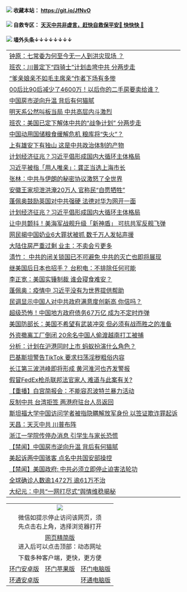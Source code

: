  #### <img src="https://img.icons8.com/color/48/000000/check-all.png"/> 收藏本站： https://git.io/JfNvO 

 #### <img src="https://img.icons8.com/color/48/000000/check-all.png"/> 自救专区： [天灭中共非虚言，赶快自救保平安🍎 快快快 📩](https://github.com/pwgy/td/blob/master/README.md)

 #### <img src="https://img.icons8.com/color/48/000000/check-all.png"/> 墙外头条↓↓↓↓↓↓↓↓ 
<table>  
<tr><td colspan="2" align="left"><a href="https://dwkts8awlbkd7.cloudfront.net/?name=c1201881&key=jdhvxawhshihitwk&from=gy1">钟原：七常委为何至今无一人到洪灾现场 ？</a></td></tr>
<tr><td colspan="2" align="left"><a href="https://dwkts8awlbkd7.cloudfront.net/?name=c1201921&key=jdhvxawhshihitwk&from=gy1">班农：川普定下“四骑士”计划击垮中共 分两步走</a></td></tr>
<tr><td colspan="2" align="left"><a href="https://dwkts8awlbkd7.cloudfront.net/?name=c1201961&key=jdhvxawhshihitwk&from=gy1">“爹亲娘亲不如毛主席亲”作者下场有多惨</a></td></tr>
<tr><td colspan="2" align="left"><a href="https://dwkts8awlbkd7.cloudfront.net/?name=c1201946&key=jdhvxawhshihitwk&from=gy1">00后比90后减少了4600万！以后你的二手房要卖给谁？</a></td></tr>
<tr><td colspan="2" align="left"><a href="https://dwkts8awlbkd7.cloudfront.net/?name=c1201937&key=jdhvxawhshihitwk&from=gy1">中国房市逆向升温 背后有何猫腻</a></td></tr>
<tr><td colspan="2" align="left"><a href="https://dwkts8awlbkd7.cloudfront.net/?name=c1201892&key=jdhvxawhshihitwk&from=gy1">明天系公然叫板当局 中共高层内斗激烈</a></td></tr>
<tr><td colspan="2" align="left"><a href="https://dwkts8awlbkd7.cloudfront.net/?name=c1201910&key=jdhvxawhshihitwk&from=gy1">班农：美国已定下解体中共的“战争计划” 分两步走</a></td></tr>
<tr><td colspan="2" align="left"><a href="https://dwkts8awlbkd7.cloudfront.net/?name=c1201943&key=jdhvxawhshihitwk&from=gy1">中国动用国储粮食缓解危机 粮库将“失火”？</a></td></tr>
<tr><td colspan="2" align="left"><a href="https://dwkts8awlbkd7.cloudfront.net/?name=c1201935&key=jdhvxawhshihitwk&from=gy1">上有雄安下有独山 这是中共政治体制的产物</a></td></tr>
<tr><td colspan="2" align="left"><a href="https://dwkts8awlbkd7.cloudfront.net/?name=c1201922&key=jdhvxawhshihitwk&from=gy1">计划经济征兆？习近平倡形成国内大循环主体格局</a></td></tr>
<tr><td colspan="2" align="left"><a href="https://dwkts8awlbkd7.cloudfront.net/?name=c1201960&key=jdhvxawhshihitwk&from=gy1">习近平被指「用人唯亲」：龚正当选上海市长</a></td></tr>
<tr><td colspan="2" align="left"><a href="https://dwkts8awlbkd7.cloudfront.net/?name=c1201904&key=jdhvxawhshihitwk&from=gy1">张林：中共与伊朗的秘密协议激怒了全世界</a></td></tr>
<tr><td colspan="2" align="left"><a href="https://dwkts8awlbkd7.cloudfront.net/?name=c1201955&key=jdhvxawhshihitwk&from=gy1">安徽王家坝泄洪淹20万人 官称民“自愿牺牲”</a></td></tr>
<tr><td colspan="2" align="left"><a href="https://dwkts8awlbkd7.cloudfront.net/?name=c1201941&key=jdhvxawhshihitwk&from=gy1">蓬佩奥鼓励英国对中共强硬 法德对华为网开一面</a></td></tr>
<tr><td colspan="2" align="left"><a href="https://dwkts8awlbkd7.cloudfront.net/?name=c1201936&key=jdhvxawhshihitwk&from=gy1">计划经济征兆？习近平倡形成国内大循环主体格局</a></td></tr>
<tr><td colspan="2" align="left"><a href="https://dwkts8awlbkd7.cloudfront.net/?name=c1201939&key=jdhvxawhshihitwk&from=gy1">让中共颤抖！美海军战舰升级「新神盾」 可抗共军反舰飞弹</a></td></tr>
<tr><td colspan="2" align="left"><a href="https://dwkts8awlbkd7.cloudfront.net/?name=c1201920&key=jdhvxawhshihitwk&from=gy1">网民揭中国奶业6大罪状被抓 数千万人发帖声援</a></td></tr>
<tr><td colspan="2" align="left"><a href="https://dwkts8awlbkd7.cloudfront.net/?name=c1201951&key=jdhvxawhshihitwk&from=gy1">大陆住房严重过剩 业主：不卖会亏更多</a></td></tr>
<tr><td colspan="2" align="left"><a href="https://dwkts8awlbkd7.cloudfront.net/?name=c1201930&key=jdhvxawhshihitwk&from=gy1">清竹： 中共的闭关锁国已不可避免 中共的灭亡也即将展现</a></td></tr>
<tr><td colspan="2" align="left"><a href="https://dwkts8awlbkd7.cloudfront.net/?name=c1201942&key=jdhvxawhshihitwk&from=gy1">继美国后日本也招手？ 台积电：不排除任何可能</a></td></tr>
<tr><td colspan="2" align="left"><a href="https://dwkts8awlbkd7.cloudfront.net/?name=c1201919&key=jdhvxawhshihitwk&from=gy1">李正宽：美国实锤制裁 谁会寝食难安？</a></td></tr>
<tr><td colspan="2" align="left"><a href="https://dwkts8awlbkd7.cloudfront.net/?name=c1201911&key=jdhvxawhshihitwk&from=gy1">蓬佩奥：疫情中 习近平没有为世界提供帮助</a></td></tr>
<tr><td colspan="2" align="left"><a href="https://dwkts8awlbkd7.cloudfront.net/?name=c1201947&key=jdhvxawhshihitwk&from=gy1">民调显示中国人对中共政府满意度创新高 你信吗？</a></td></tr>
<tr><td colspan="2" align="left"><a href="https://dwkts8awlbkd7.cloudfront.net/?name=c1201896&key=jdhvxawhshihitwk&from=gy1">超级恐怖！中国地方政府债务67万亿 成为不定时炸弹</a></td></tr>
<tr><td colspan="2" align="left"><a href="https://dwkts8awlbkd7.cloudfront.net/?name=c1201884&key=jdhvxawhshihitwk&from=gy1">美国防部长：美国不希望有武装冲突 但必须有战而胜之的准备</a></td></tr>
<tr><td colspan="2" align="left"><a href="https://dwkts8awlbkd7.cloudfront.net/?name=c1201885&key=jdhvxawhshihitwk&from=gy1">外资撤离工厂倒闭 20余名中国人偷渡越南打工被捕</a></td></tr>
<tr><td colspan="2" align="left"><a href="https://dwkts8awlbkd7.cloudfront.net/?name=c1201931&key=jdhvxawhshihitwk&from=gy1">分析：计划在沪港同时上市 蚂蚁扮演什么角色？</a></td></tr>
<tr><td colspan="2" align="left"><a href="https://dwkts8awlbkd7.cloudfront.net/?name=c1201898&key=jdhvxawhshihitwk&from=gy1">巴基斯坦警告TikTok 要求扫荡淫秽粗俗内容</a></td></tr>
<tr><td colspan="2" align="left"><a href="https://dwkts8awlbkd7.cloudfront.net/?name=c1201918&key=jdhvxawhshihitwk&from=gy1">长江第三波洪峰即将形成 黄河淮河也齐发警报</a></td></tr>
<tr><td colspan="2" align="left"><a href="https://dwkts8awlbkd7.cloudfront.net/?name=c1201926&key=jdhvxawhshihitwk&from=gy1">假冒FedEx枪杀联邦法官家人 难道与此案有关?</a></td></tr>
<tr><td colspan="2" align="left"><a href="https://dwkts8awlbkd7.cloudfront.net/?name=c1201859&key=jdhvxawhshihitwk&from=gy1">【重播】白宫简报会：不能容忍波特兰暴力活动</a></td></tr>
<tr><td colspan="2" align="left"><a href="https://dwkts8awlbkd7.cloudfront.net/?name=c1201879&key=jdhvxawhshihitwk&from=gy1">反制中共 台湾拒签 两港府驻台人员返回</a></td></tr>
<tr><td colspan="2" align="left"><a href="https://dwkts8awlbkd7.cloudfront.net/?name=c1201882&key=jdhvxawhshihitwk&from=gy1">斯坦福大学中国访问学者被指隐瞒解放军身份 以签证欺诈罪起诉</a></td></tr>
<tr><td colspan="2" align="left"><a href="https://dwkts8awlbkd7.cloudfront.net/?name=c1201905&key=jdhvxawhshihitwk&from=gy1">天昌：天灭中共 川普布阵</a></td></tr>
<tr><td colspan="2" align="left"><a href="https://dwkts8awlbkd7.cloudfront.net/?name=c1201917&key=jdhvxawhshihitwk&from=gy1">浙江一学院传停办消息 引学生与家长恐慌</a></td></tr>
<tr><td colspan="2" align="left"><a href="https://dwkts8awlbkd7.cloudfront.net/?name=c1201929&key=jdhvxawhshihitwk&from=gy1">【禁闻】中国房市逆向升温 背后有何猫腻</a></td></tr>
<tr><td colspan="2" align="left"><a href="https://dwkts8awlbkd7.cloudfront.net/?name=c1201900&key=jdhvxawhshihitwk&from=gy1">美起诉两中国骇客 点名中共国安部操控</a></td></tr>
<tr><td colspan="2" align="left"><a href="https://dwkts8awlbkd7.cloudfront.net/?name=c1201957&key=jdhvxawhshihitwk&from=gy1">【禁闻】美国政府: 中共必须立即停止迫害法轮功</a></td></tr>
<tr><td colspan="2" align="left"><a href="https://dwkts8awlbkd7.cloudfront.net/?name=c1201945&key=jdhvxawhshihitwk&from=gy1">全球确诊人数逾1472万 逾61万不治</a></td></tr>
<tr><td colspan="2" align="left"><a href="https://dwkts8awlbkd7.cloudfront.net/?name=c1201909&key=jdhvxawhshihitwk&from=gy1">大纪元：中共“一网打尽式”舆情维稳揭秘</a></td></tr>

  </table>
  
  <table>
  <tr>
    <td colspan="3" align="center"><img src="https://cdn.jsdelivr.net/gh/opipe/up/oGate65.jpg"/></td>
  </tr>
  <tr>
    <td colspan="3" align="center">微信如提示停止访问该网页，须<br/>先点击右上角，选择浏览器打开</td>
  <tr>
  <tr>
    <td colspan="3" align="center"><a href="https://gitcdn.xyz/cdn/otiny/up/master/show005.htm">网页精简版</a><br/>进入后可以点击顶部：动态网址</td>
  </tr>
  <tr>
    <td colspan="3" align="center">下载多种客户端，更快，更方便</td>
  <tr>
  <tr>
    <td align="center"><a href="https://cdn.jsdelivr.net/gh/opipe/up/oGatea.apk">环门安卓版</a></td>
    <td align="center"><a href="https://x.co/odisk">环门苹果版</a></td>
    <td align="center"><a href="https://cdn.jsdelivr.net/gh/opipe/up/oGate.zip">环门电脑版</a></td>
  </tr>
  <tr>
    <td align="center"><a href="https://cdn.jsdelivr.net/gh/opipe/up/oPipe.apk">环通安卓版</a></td>
    <td align="center"></td>
    <td align="center"><a href="https://raw.githubusercontent.com/opipe/up/master/oPipe.zip">环通电脑版</a></td>
  </tr>
  
</table>
